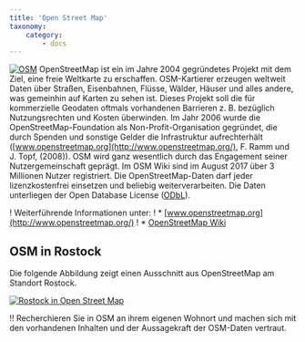 ```yaml
---
title: 'Open Street Map'
taxonomy:
    category:
        - docs
---
```


[![OSM](osm_logo.png)](https://www.openstreetmap.org/about)
OpenStreetMap ist ein im Jahre 2004 gegründetes Projekt mit dem Ziel, eine freie Weltkarte zu erschaffen. OSM-Kartierer erzeugen weltweit Daten über Straßen, Eisenbahnen, Flüsse, Wälder, Häuser und alles andere, was gemeinhin auf Karten zu sehen ist. Dieses Projekt soll die für kommerzielle Geodaten oftmals vorhandenen Barrieren z. B. bezüglich Nutzungsrechten und Kosten überwinden. Im Jahr 2006 wurde die OpenStreetMap-Foundation als Non-Profit-Organisation gegründet, die durch Spenden und sonstige Gelder die Infrastruktur aufrechterhält ([www.openstreetmap.org](http://www.openstreetmap.org/), F. Ramm und J. Topf, (2008)). OSM wird ganz wesentlich durch das Engagement seiner Nutzergemeinschaft geprägt. Im OSM Wiki sind im August 2017 über 3 Millionen Nutzer registriert. Die OpenStreetMap-Daten darf jeder lizenzkostenfrei einsetzen und beliebig weiterverarbeiten. Die Daten unterliegen der Open Database License ([ODbL](https://opendatacommons.org/licenses/odbl/summary/)).

! Weiterführende Informationen unter:
! * [www.openstreetmap.org](http://www.openstreetmap.org/)
! * [OpenStreetMap Wiki](http://wiki.openstreetmap.org/wiki/DE:Hauptseite?uselang=de)

## OSM in Rostock
Die folgende Abbildung zeigt einen Ausschnitt aus OpenStreetMap am Standort Rostock.

[![Rostock in Open Street Map](HRO_OSM.png?classes=caption "Rostock in Open Street Map")](https://www.openstreetmap.org/#map=11/54.0928/12.1275)

!! Recherchieren Sie in OSM an ihrem eigenen Wohnort und machen sich mit den vorhandenen Inhalten und der Aussagekraft der OSM-Daten vertraut.